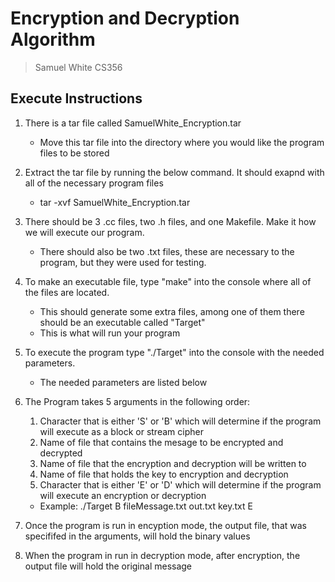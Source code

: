 # Encryption and Decryption Algorithm
> Samuel White
> CS356
## Execute Instructions

1. There is a tar file called SamuelWhite_Encryption.tar
    * Move this tar file into the directory where you would like the program files to be stored

2. Extract the tar file by running the below command. It should exapnd with all of the necessary program files
    * tar -xvf SamuelWhite_Encryption.tar

3. There should be 3 .cc files, two .h files, and one Makefile. Make it how we will execute our program.
    * There should also be two .txt files, these are necessary to the program, but they were used for testing.

4. To make an executable file, type "make" into the console where all of the files are located. 
    * This should generate some extra files, among one of them there should be an executable called "Target"
    * This is what will run your program

5. To execute the program type "./Target" into the console with the needed parameters.
    * The needed parameters are listed below

6. The Program takes 5 arguments in the following order:
    1. Character that is either 'S' or 'B' which will determine if the program will execute as a block or stream cipher
    2. Name of file that contains the mesage to be encrypted and decrypted
    3. Name of file that the encryption and decryption will be written to
    4. Name of file that holds the key to encryption and decryption
    5. Character that is either 'E' or 'D' which will determine if the program will execute an encryption or decryption

    * Example: ./Target B fileMessage.txt out.txt key.txt E

7. Once the program is run in encyption mode, the output file, that was specififed in the arguments, will hold the binary values

8. When the program in run in decryption mode, after encryption, the output file will hold the original message